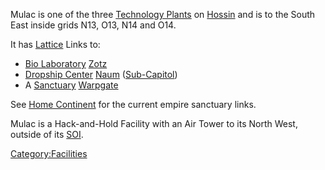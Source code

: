 Mulac is one of the three [Technology
Plants](Technology_Plant.md) on [Hossin](Hossin.md) and
is to the South East inside grids N13, O13, N14 and O14.

It has [Lattice](Lattice.md) Links to:

- [Bio Laboratory](Bio_Laboratory.md) [Zotz](Zotz.md)
- [Dropship Center](Dropship_Center.md)
  [Naum](Naum.md) ([Sub-Capitol](Sub-Capitol.md))
- A [Sanctuary](Sanctuary.md) [Warpgate](Warpgate.md)

See [Home Continent](Home_Continent.md) for the current empire
sanctuary links.

Mulac is a Hack-and-Hold Facility with an Air Tower to its North West,
outside of its [SOI](SOI.md).

[Category:Facilities](Category:Facilities.md)
